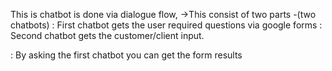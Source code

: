 This is chatbot is done via dialogue flow,
->This consist of two parts -(two chatbots)
  :  First chatbot gets the user required questions 
        via google forms 
  :  Second chatbot gets the customer/client input. 
  
  :  By asking the first chatbot you can get the form results 
